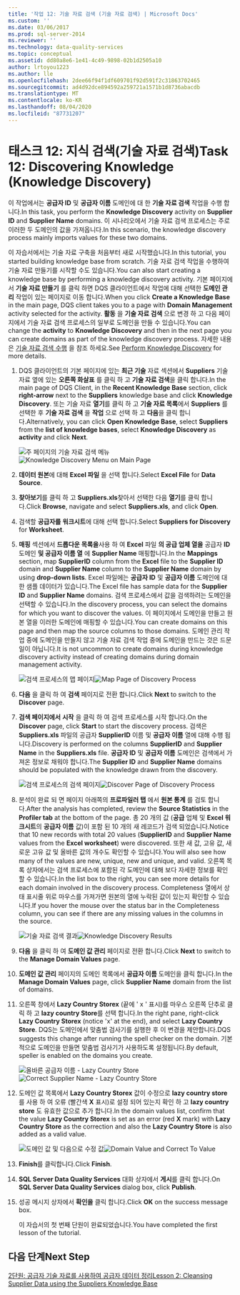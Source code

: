 ```yaml
---
title: '작업 12: 기술 자료 검색 (기술 자료 검색) | Microsoft Docs'
ms.custom: ''
ms.date: 03/06/2017
ms.prod: sql-server-2014
ms.reviewer: ''
ms.technology: data-quality-services
ms.topic: conceptual
ms.assetid: dd80a8e6-1e41-4c49-9898-02b1d2505a10
author: lrtoyou1223
ms.author: lle
ms.openlocfilehash: 2dee66f94f1df609701f92d591f2c31863702465
ms.sourcegitcommit: ad4d92dce894592a259721a1571b1d8736abacdb
ms.translationtype: MT
ms.contentlocale: ko-KR
ms.lasthandoff: 08/04/2020
ms.locfileid: "87731207"
---
```

# <a name="task-12-discovering-knowledge-knowledge-discovery"></a><span data-ttu-id="a47fa-102">태스크 12: 지식 검색(기술 자료 검색)</span><span class="sxs-lookup"><span data-stu-id="a47fa-102">Task 12: Discovering Knowledge (Knowledge Discovery)</span></span>
  <span data-ttu-id="a47fa-103">이 작업에서는 **공급자 ID** 및 **공급자 이름** 도메인에 대 한 **기술 자료 검색** 작업을 수행 합니다.</span><span class="sxs-lookup"><span data-stu-id="a47fa-103">In this task, you perform the **Knowledge Discovery** activity on **Supplier ID** and **Supplier Name** domains.</span></span> <span data-ttu-id="a47fa-104">이 시나리오에서 기술 자료 검색 프로세스는 주로 이러한 두 도메인의 값을 가져옵니다.</span><span class="sxs-lookup"><span data-stu-id="a47fa-104">In this scenario, the knowledge discovery process mainly imports values for these two domains.</span></span>  
  
 <span data-ttu-id="a47fa-105">이 자습서에서는 기술 자료 구축을 처음부터 새로 시작했습니다.</span><span class="sxs-lookup"><span data-stu-id="a47fa-105">In this tutorial, you started building knowledge base from scratch.</span></span> <span data-ttu-id="a47fa-106">기술 자료 검색 작업을 수행하여 기술 자료 만들기를 시작할 수도 있습니다.</span><span class="sxs-lookup"><span data-stu-id="a47fa-106">You can also start creating a knowledge base by performing a knowledge discovery activity.</span></span> <span data-ttu-id="a47fa-107">기본 페이지에서 **기술 자료 만들기** 를 클릭 하면 DQS 클라이언트에서 작업에 대해 선택한 **도메인 관리** 작업이 있는 페이지로 이동 합니다.</span><span class="sxs-lookup"><span data-stu-id="a47fa-107">When you click **Create a Knowledge Base** in the main page, DQS client takes you to a page with **Domain Management** activity selected for the activity.</span></span> <span data-ttu-id="a47fa-108">**활동** 을 **기술 자료 검색** 으로 변경 하 고 다음 페이지에서 기술 자료 검색 프로세스의 일부로 도메인을 만들 수 있습니다.</span><span class="sxs-lookup"><span data-stu-id="a47fa-108">You can change the **activity** to **Knowledge Discovery** and then in the next page you can create domains as part of the knowledge discovery process.</span></span> <span data-ttu-id="a47fa-109">자세한 내용은 [기술 자료 검색 수행](https://msdn.microsoft.com/library/hh510398.aspx) 을 참조 하세요.</span><span class="sxs-lookup"><span data-stu-id="a47fa-109">See [Perform Knowledge Discovery](https://msdn.microsoft.com/library/hh510398.aspx) for more details.</span></span>  
  
1.  <span data-ttu-id="a47fa-110">DQS 클라이언트의 기본 페이지에 있는 **최근 기술** 자료 섹션에서 **Suppliers** 기술 자료 옆에 있는 **오른쪽 화살표** 를 클릭 하 고 **기술 자료 검색**을 클릭 합니다.</span><span class="sxs-lookup"><span data-stu-id="a47fa-110">In the main page of DQS Client, in the **Recent Knowledge Base** section, click **right-arrow** next to the **Suppliers** knowledge base and click **Knowledge Discovery**.</span></span> <span data-ttu-id="a47fa-111">또는 기술 자료 **열기**를 클릭 하 고 **기술 자료 목록**에서 **Suppliers** 를 선택한 후 **기술 자료 검색** 을 **작업** 으로 선택 하 고 **다음**을 클릭 합니다.</span><span class="sxs-lookup"><span data-stu-id="a47fa-111">Alternatively, you can click **Open Knowledge Base**, select **Suppliers** from the **list of knowledge bases**, select **Knowledge Discovery** as **activity** and click **Next**.</span></span>  
  
     <span data-ttu-id="a47fa-112">![주 페이지의 기술 자료 검색 메뉴](../../2014/tutorials/media/et-discoveringknowledge-01.jpg "주 페이지의 기술 자료 검색 메뉴")</span><span class="sxs-lookup"><span data-stu-id="a47fa-112">![Knowledge Discovery Menu on Main Page](../../2014/tutorials/media/et-discoveringknowledge-01.jpg "Knowledge Discovery Menu on Main Page")</span></span>  
  
2.  <span data-ttu-id="a47fa-113">**데이터 원본**에 대해 **Excel 파일** 을 선택 합니다.</span><span class="sxs-lookup"><span data-stu-id="a47fa-113">Select **Excel File** for **Data Source**.</span></span>  
  
3.  <span data-ttu-id="a47fa-114">**찾아보기**를 클릭 하 고 **Suppliers.xls**찾아서 선택한 다음 **열기**를 클릭 합니다.</span><span class="sxs-lookup"><span data-stu-id="a47fa-114">Click **Browse**, navigate and select **Suppliers.xls**, and click **Open**.</span></span>  
  
4.  <span data-ttu-id="a47fa-115">검색할 **공급자를** **워크시트**에 대해 선택 합니다.</span><span class="sxs-lookup"><span data-stu-id="a47fa-115">Select **Suppliers for Discovery** for **Worksheet**.</span></span>  
  
5.  <span data-ttu-id="a47fa-116">**매핑** 섹션에서 **드롭다운 목록을**사용 하 여 **Excel** 파일 **의 공급 업체 열을** 공급자 **ID** 도메인 **및 공급자 이름 열** 에 **Supplier Name** 매핑합니다.</span><span class="sxs-lookup"><span data-stu-id="a47fa-116">In the **Mappings** section, map **SupplierID** column from the **Excel** file to the **Supplier ID** domain and **Supplier Name** column to the **Supplier Name** domain by using **drop-down lists**.</span></span> <span data-ttu-id="a47fa-117">Excel 파일에는 **공급자 ID** 및 **공급자 이름** 도메인에 대 한 샘플 데이터가 있습니다.</span><span class="sxs-lookup"><span data-stu-id="a47fa-117">The Excel file has sample data for the **Supplier ID** and **Supplier Name** domains.</span></span> <span data-ttu-id="a47fa-118">검색 프로세스에서 값을 검색하려는 도메인을 선택할 수 있습니다.</span><span class="sxs-lookup"><span data-stu-id="a47fa-118">In the discovery process, you can select the domains for which you want to discover the values.</span></span> <span data-ttu-id="a47fa-119">이 페이지에서 도메인을 만들고 원본 열을 이러한 도메인에 매핑할 수 있습니다.</span><span class="sxs-lookup"><span data-stu-id="a47fa-119">You can create domains on this page and then map the source columns to those domains.</span></span> <span data-ttu-id="a47fa-120">도메인 관리 작업 중에 도메인을 만들지 않고 기술 자료 검색 작업 중에 도메인을 만드는 것은 드문 일이 아닙니다.</span><span class="sxs-lookup"><span data-stu-id="a47fa-120">It is not uncommon to create domains during knowledge discovery activity instead of creating domains during domain management activity.</span></span>  
  
     <span data-ttu-id="a47fa-121">![검색 프로세스의 맵 페이지](../../2014/tutorials/media/et-discoveringknowledge-02.jpg "검색 프로세스의 맵 페이지")</span><span class="sxs-lookup"><span data-stu-id="a47fa-121">![Map Page of Discovery Process](../../2014/tutorials/media/et-discoveringknowledge-02.jpg "Map Page of Discovery Process")</span></span>  
  
6.  <span data-ttu-id="a47fa-122">**다음** 을 클릭 하 여 **검색** 페이지로 전환 합니다.</span><span class="sxs-lookup"><span data-stu-id="a47fa-122">Click **Next** to switch to the **Discover** page.</span></span>  
  
7.  <span data-ttu-id="a47fa-123">**검색 페이지에서** **시작** 을 클릭 하 여 검색 프로세스를 시작 합니다.</span><span class="sxs-lookup"><span data-stu-id="a47fa-123">On the **Discover** page, click **Start** to start the discovery process.</span></span> <span data-ttu-id="a47fa-124">검색은 **Suppliers.xls** 파일의 공급자 **SupplierID** 이름 및 **공급자 이름** 열에 대해 수행 됩니다.</span><span class="sxs-lookup"><span data-stu-id="a47fa-124">Discovery is performed on the columns **SupplierID** and **Supplier Name** in the **Suppliers.xls** file.</span></span> <span data-ttu-id="a47fa-125">**공급자 ID** 및 **공급자 이름** 도메인은 검색에서 가져온 정보로 채워야 합니다.</span><span class="sxs-lookup"><span data-stu-id="a47fa-125">The **Supplier ID** and **Supplier Name** domains should be populated with the knowledge drawn from the discovery.</span></span>  
  
     <span data-ttu-id="a47fa-126">![검색 프로세스의 검색 페이지](../../2014/tutorials/media/et-discoveringknowledge-03.jpg "검색 프로세스의 검색 페이지")</span><span class="sxs-lookup"><span data-stu-id="a47fa-126">![Discover Page of Discovery Process](../../2014/tutorials/media/et-discoveringknowledge-03.jpg "Discover Page of Discovery Process")</span></span>  
  
8.  <span data-ttu-id="a47fa-127">분석이 완료 되 면 페이지 아래쪽의 **프로파일러 탭** 에서 **원본 통계** 를 검토 합니다.</span><span class="sxs-lookup"><span data-stu-id="a47fa-127">After the analysis has completed, review the **Source Statistics** in the **Profiler tab** at the bottom of the page.</span></span> <span data-ttu-id="a47fa-128">총 20 개의 값 (**공급** 업체 및 **Excel 워크시트**의 **공급자 이름** 값)이 포함 된 10 개의 새 레코드가 검색 되었습니다.</span><span class="sxs-lookup"><span data-stu-id="a47fa-128">Notice that 10 new records with total 20 values (**SupplierID** and **Supplier Name** values from the **Excel worksheet**) were discovered.</span></span> <span data-ttu-id="a47fa-129">또한 새 값, 고유 값, 새로운 고유 값 및 올바른 값의 개수도 확인할 수 있습니다.</span><span class="sxs-lookup"><span data-stu-id="a47fa-129">You will also see how many of the values are new, unique, new and unique, and valid.</span></span> <span data-ttu-id="a47fa-130">오른쪽 목록 상자에서는 검색 프로세스에 포함된 각 도메인에 대해 보다 자세한 정보를 확인할 수 있습니다.</span><span class="sxs-lookup"><span data-stu-id="a47fa-130">In the list box to the right, you can see more details for each domain involved in the discovery process.</span></span> <span data-ttu-id="a47fa-131">Completeness 열에서 상태 표시줄 위로 마우스를 가져가면 원본의 열에 누락된 값이 있는지 확인할 수 있습니다.</span><span class="sxs-lookup"><span data-stu-id="a47fa-131">If you hover the mouse over the status bar in the Completeness column, you can see if there are any missing values in the columns in the source.</span></span>  
  
     <span data-ttu-id="a47fa-132">![기술 자료 검색 결과](../../2014/tutorials/media/et-discoveringknowledge-04.jpg "기술 자료 검색 결과")</span><span class="sxs-lookup"><span data-stu-id="a47fa-132">![Knowledge Discovery Results](../../2014/tutorials/media/et-discoveringknowledge-04.jpg "Knowledge Discovery Results")</span></span>  
  
9. <span data-ttu-id="a47fa-133">**다음** 을 클릭 하 여 **도메인 값 관리** 페이지로 전환 합니다.</span><span class="sxs-lookup"><span data-stu-id="a47fa-133">Click **Next** to switch to the **Manage Domain Values** page.</span></span>  
  
10. <span data-ttu-id="a47fa-134">**도메인 값 관리** 페이지의 도메인 목록에서 **공급자 이름** 도메인을 클릭 합니다.</span><span class="sxs-lookup"><span data-stu-id="a47fa-134">In the **Manage Domain Values** page, click **Supplier Name** domain from the list of domains.</span></span>  
  
11. <span data-ttu-id="a47fa-135">오른쪽 창에서 **Lazy Country Storex** (끝에 ' x ' 표시)를 마우스 오른쪽 단추로 클릭 하 고 **lazy country Store**를 선택 합니다.</span><span class="sxs-lookup"><span data-stu-id="a47fa-135">In the right pane, right-click **Lazy Country Storex** (notice 'x' at the end), and select **Lazy Country Store**.</span></span> <span data-ttu-id="a47fa-136">DQS는 도메인에서 맞춤법 검사기를 실행한 후 이 변경을 제안합니다.</span><span class="sxs-lookup"><span data-stu-id="a47fa-136">DQS suggests this change after running the spell checker on the domain.</span></span> <span data-ttu-id="a47fa-137">기본적으로 도메인을 만들면 맞춤법 검사기가 사용하도록 설정됩니다.</span><span class="sxs-lookup"><span data-stu-id="a47fa-137">By default, speller is enabled on the domains you create.</span></span>  
  
     <span data-ttu-id="a47fa-138">![올바른 공급자 이름 - Lazy Country Store](../../2014/tutorials/media/et-discoveringknowledge-05.jpg "올바른 공급자 이름 - Lazy Country Store")</span><span class="sxs-lookup"><span data-stu-id="a47fa-138">![Correct Supplier Name - Lazy Country Store](../../2014/tutorials/media/et-discoveringknowledge-05.jpg "Correct Supplier Name - Lazy Country Store")</span></span>  
  
12. <span data-ttu-id="a47fa-139">도메인 값 목록에서 **Lazy Country Storex** 값이 수정으로 **lazy country store** 를 사용 하 여 오류 (빨간색 **X** 표시)로 설정 되어 있는지 확인 하 고 **lazy country store** 도 유효한 값으로 추가 합니다.</span><span class="sxs-lookup"><span data-stu-id="a47fa-139">In the domain values list, confirm that the value **Lazy Country Storex** is set as an error (red **X** mark) with **Lazy Country Store** as the correction and also the **Lazy Country Store** is also added as a valid value.</span></span>  
  
     <span data-ttu-id="a47fa-140">![도메인 값 및 다음으로 수정 값](../../2014/tutorials/media/et-discoveringknowledge-06.jpg "도메인 값 및 다음으로 수정 값")</span><span class="sxs-lookup"><span data-stu-id="a47fa-140">![Domain Value and Correct To Value](../../2014/tutorials/media/et-discoveringknowledge-06.jpg "Domain Value and Correct To Value")</span></span>  
  
13. <span data-ttu-id="a47fa-141">**Finish**를 클릭합니다.</span><span class="sxs-lookup"><span data-stu-id="a47fa-141">Click **Finish**.</span></span>  
  
14. <span data-ttu-id="a47fa-142">**SQL Server Data Quality Services** 대화 상자에서 **게시**를 클릭 합니다.</span><span class="sxs-lookup"><span data-stu-id="a47fa-142">On **SQL Server Data Quality Services** dialog box, click **Publish**.</span></span>  
  
15. <span data-ttu-id="a47fa-143">성공 메시지 상자에서 **확인을** 클릭 합니다.</span><span class="sxs-lookup"><span data-stu-id="a47fa-143">Click **OK** on the success message box.</span></span>  
  
     <span data-ttu-id="a47fa-144">이 자습서의 첫 번째 단원이 완료되었습니다.</span><span class="sxs-lookup"><span data-stu-id="a47fa-144">You have completed the first lesson of the tutorial.</span></span>  
  
## <a name="next-step"></a><span data-ttu-id="a47fa-145">다음 단계</span><span class="sxs-lookup"><span data-stu-id="a47fa-145">Next Step</span></span>  
 [<span data-ttu-id="a47fa-146">2단원: 공급자 기술 자료를 사용하여 공급자 데이터 정리</span><span class="sxs-lookup"><span data-stu-id="a47fa-146">Lesson 2: Cleansing Supplier Data using the Suppliers Knowledge Base</span></span>](../../2014/tutorials/lesson-2-cleansing-supplier-data-using-the-suppliers-knowledge-base.md)  
  
  
